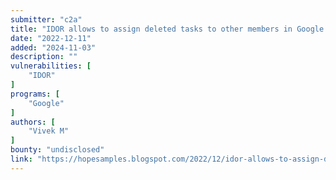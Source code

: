 ```yaml
---
submitter: "c2a"
title: "IDOR allows to assign deleted tasks to other members in Google Chat Space"
date: "2022-12-11"
added: "2024-11-03"
description: ""
vulnerabilities: [
    "IDOR"
]
programs: [
    "Google"
]
authors: [
    "Vivek M"
]
bounty: "undisclosed"
link: "https://hopesamples.blogspot.com/2022/12/idor-allows-to-assign-deleted-tasks-to.html"
---
```




